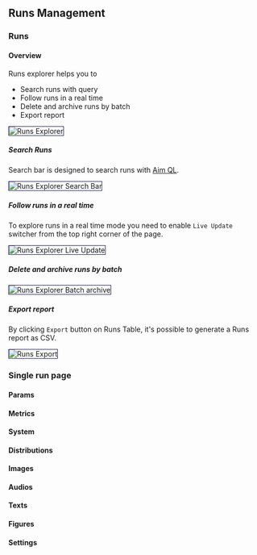 ## Runs Management

### Runs

#### Overview

Runs explorer helps you to
- Search runs with query
- Follow runs in a real time
- Delete and archive runs by batch
- Export report

<img style="border: 1px solid #1d2253" alt="Runs Explorer" src="https://user-images.githubusercontent.com/21033329/155331282-e24cfd1c-e666-4e76-8891-587d8f314479.png">

##### Search Runs

Search bar is designed to search runs with [Aim QL](../../using/search.html).

<img style="border: 1px solid #1d2253" alt="Runs Explorer Search Bar" src="https://user-images.githubusercontent.com/21033329/155337741-d97251c4-3712-426c-9c65-5ef9a3021b21.png">

##### Follow runs in a real time

To explore runs in a real time mode you need to enable `Live Update` switcher from the top right corner of the page.

<img style="border: 1px solid #1d2253" alt="Runs Explorer Live Update" src="https://user-images.githubusercontent.com/21033329/155357260-02dc0011-fd0b-4c3c-bc5c-0f4702950047.gif">

##### Delete and archive runs by batch

<img style="border: 1px solid #1d2253" alt="Runs Explorer Batch archive" src="https://user-images.githubusercontent.com/21033329/155358532-fafea9c7-8c32-4b9c-80c1-86e894905b2f.gif">

##### Export report

By clicking `Export` button on Runs Table, it's possible to generate a Runs report as CSV.

<img style="border: 1px solid #1d2253" alt="Runs Export" src="https://user-images.githubusercontent.com/21033329/155360435-2151cbb8-4953-4302-91cb-d8ae3daef607.gif">

### Single run page

#### Params

#### Metrics

#### System

#### Distributions

#### Images

#### Audios

#### Texts

#### Figures

#### Settings

